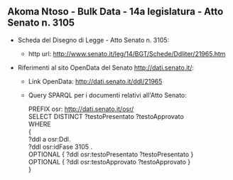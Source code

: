 ## Akoma Ntoso - Bulk Data - 14a legislatura - Atto Senato n. 3105 ##

* Scheda del Disegno di Legge - Atto Senato n. 3105:
	* http url: http://www.senato.it/leg/14/BGT/Schede/Ddliter/21965.htm

* Riferimenti al sito OpenData del Senato http://dati.senato.it/:
	* Link OpenData: http://dati.senato.it/ddl/21965
	* Query SPARQL per i documenti relativi all'Atto Senato:

        PREFIX osr: <http://dati.senato.it/osr/>  
		SELECT DISTINCT ?testoPresentato ?testoApprovato  
		WHERE  
		{  
		    ?ddl a osr:Ddl.  
		    ?ddl osr:idFase 3105 .  
		    OPTIONAL { ?ddl osr:testoPresentato ?testoPresentato }  
		    OPTIONAL { ?ddl osr:testoApprovato ?testoApprovato }  
		}
		